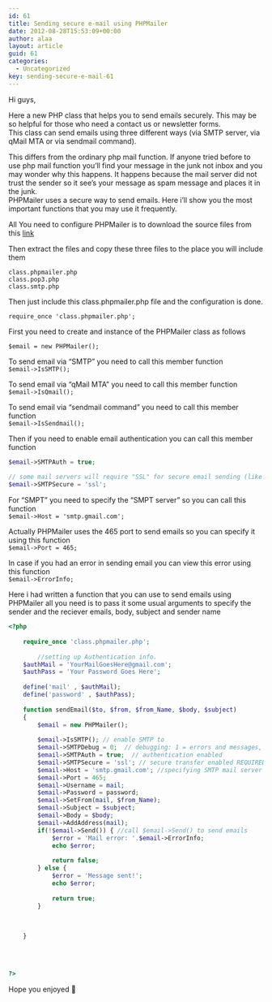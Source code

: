 ```yaml
---
id: 61
title: Sending secure e-mail using PHPMailer
date: 2012-08-28T15:53:09+00:00
author: alaa
layout: article
guid: 61
categories:
  - Uncategorized
key: sending-secure-e-mail-61
---
```

Hi guys,

Here a new PHP class that helps you to send emails securely. This may be so helpful for those who need a contact us or newsletter forms.  
This class can send emails using three different ways (via SMTP server, via qMail MTA or via sendmail command).

This differs from the ordinary php mail function. If anyone tried before to use php mail function you&#8217;ll find your message in the junk not inbox and you may wonder why this happens. It happens because the mail server did not trust the sender so it see&#8217;s your message as spam message and places it in the junk.  
PHPMailer uses a secure way to send emails. Here i&#8217;ll show you the most important functions that you may use it frequently.

All You need to configure PHPMailer is to download the source files from this <a href="http://code.google.com/a/apache-extras.org/p/phpmailer/" title="PHPMailer" target="_blank" rel="noopener">link</a>

Then extract the files and copy these three files to the place you will include them

```
class.phpmailer.php  
class.pop3.php  
class.smtp.php
```

Then just include this class.phpmailer.php file and the configuration is done.

`require_once 'class.phpmailer.php';`

First you need to create and instance of the PHPMailer class as follows

`$email = new PHPMailer();`

To send email via &#8220;SMTP&#8221; you need to call this member function  
`$email->IsSMTP();`

To send email via &#8220;qMail MTA&#8221; you need to call this member function  
`$email->IsQmail();`

To send email via &#8220;sendmail command&#8221; you need to call this member function  
`$email->IsSendmail();`

Then if you need to enable email authentication you can call this member function  

```php
$email->SMTPAuth = true;
 
// some mail servers will require "SSL" for secure email sending (like Google) so you can call this member function to enable "SSL"
$email->SMTPSecure = 'ssl';
```

For &#8220;SMPT&#8221; you need to specify the &#8220;SMPT server&#8221; so you can call this function  
`$email->Host = 'smtp.gmail.com';`

Actually PHPMailer uses the 465 port to send emails so you can specify it using this function  
`$email->Port = 465;`

In case if you had an error in sending email you can view this error using this function  
`$email->ErrorInfo;`

Here i had written a function that you can use to send emails using PHPMailer all you need is to pass it some usual arguments to specify the sender and the reciever emails, body, subject and sender name

```php
<?php 
 
    require_once 'class.phpmailer.php';
     
        //setting up Authentication info.
    $authMail = 'YourMailGoesHere@gmail.com';
    $authPass = 'Your Password Goes Here';
     
    define('mail' , $authMail);
    define('password' , $authPass);
     
    function sendEmail($to, $from, $from_Name, $body, $subject)
    {
        $email = new PHPMailer();
         
        $email->IsSMTP(); // enable SMTP to 
        $email->SMTPDebug = 0;  // debugging: 1 = errors and messages, 2 = messages only
        $email->SMTPAuth = true;  // authentication enabled
        $email->SMTPSecure = 'ssl'; // secure transfer enabled REQUIRED for GMail
        $email->Host = 'smtp.gmail.com'; //specifying SMTP mail server
        $email->Port = 465; 
        $email->Username = mail;  
        $email->Password = password;           
        $email->SetFrom(mail, $from_Name);
        $email->Subject = $subject;
        $email->Body = $body;
        $email->AddAddress(mail);
        if(!$email->Send()) { //call $email->Send() to send emails
            $error = 'Mail error: '.$email->ErrorInfo; 
            echo $error;
             
            return false;
        } else {
            $error = 'Message sent!';
            echo $error;
             
            return true;
        }
         
         
         
    }
     
     
     
 
?>
```

Hope you enjoyed 🙂
